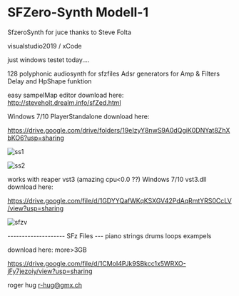 # SFZero-Synth Modell-1
SfzeroSynth for juce thanks to Steve Folta

visualstudio2019 / xCode

just windows testet today....



128 polyphonic audiosynth for sfzfiles 
Adsr generators for Amp & Filters Delay and HpShape funktion


easy sampelMap editor download here:
http://steveholt.drealm.info/sfZed.html

Windows 7/10 PlayerStandalone download here:

https://drive.google.com/drive/folders/19eIzyY8nwS9A0dQgiK0DNYat8ZhXbKO6?usp=sharing



![ss1](https://user-images.githubusercontent.com/13609732/167257567-7668e77a-7455-4a42-aa62-d9d295ed6431.PNG)



![ss2](https://user-images.githubusercontent.com/13609732/167257581-7c18d42d-6210-4b68-8229-efc2fa2aa590.PNG)

works with reaper vst3 (amazing cpu<0.0 ??)
Windows 7/10  vst3.dll download here:

https://drive.google.com/file/d/1GDYYQafWKqKSXGV42PdAqRmtYRS0CcLV/view?usp=sharing

![sfzv](https://user-images.githubusercontent.com/13609732/162964267-4f0a440c-ea9e-4e4d-a01a-2c04f817acf6.PNG)





-------------------- SFz Files --- piano strings drums loops exampels 

download here: more>3GB

https://drive.google.com/file/d/1CMoI4PJk9SBkcc1x5WRXO-jFy7jezoiy/view?usp=sharing






roger hug
r-hug@gmx.ch
